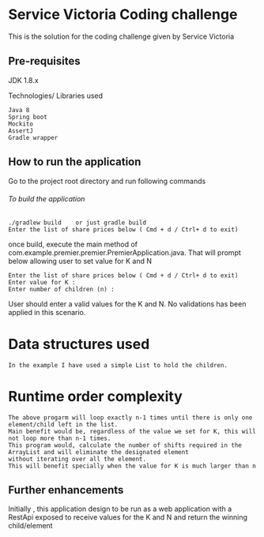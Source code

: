 # Service Victoria Coding challenge
This is the solution for the coding challenge given by Service Victoria 

## Pre-requisites

JDK 1.8.x 

Technologies/ Libraries used

    Java 8
    Spring boot
    Mockito
    AssertJ
    Gradle wrapper 
    
## How to run the application 

Go to the project root directory and run following commands
###### To build the application
    ./gradlew build    or just gradle build
    Enter the list of share prices below ( Cmd + d / Ctrl+ d to exit)
    
once build, execute the main method of 
com.example.premier.premier.PremierApplication.java. That will prompt 
below allowing user to set value for K and N 

    Enter the list of share prices below ( Cmd + d / Ctrl+ d to exit)
    Enter value for K :
    Enter number of children (n) :


User should enter a valid values for the K and N. No validations has been applied in this scenario.
# Data structures used 
    In the example I have used a simple List to hold the children. 

# Runtime order complexity 
    The above progarm will loop exactly n-1 times until there is only one element/child left in the list. 
    Main benefit would be, regardless of the value we set for K, this will not loop more than n-1 times.
    This program would, calculate the number of shifts required in the ArrayList and will eliminate the designated element 
    without iterating over all the element.
    This will benefit specially when the value for K is much larger than n 


## Further enhancements 
Initially , this application design to be run as a web application with a RestApi 
exposed to receive values for the K and N and return the winning child/element
 
 